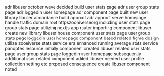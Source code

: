 adr libuser october weve decided build user stats page adr user group stats page adr loggedin user homepage adr component page built new user library libuser accordance build approot adr approot serve homepage handle traffic domain root httpszooniverseorg including user stats page group stats page utilizing nextjs app router importing component libuser create new library libuser house component user stats page user group stats page loggedin user homepage component based related figma design utilize zooniverse stats service era enhanced running average stats service panoptes resource initially component created libuser related user stats page user group stats page loggedin user homepage subsequently additional user related component added libuser needed user profile collection setting etc proposed consequence create libuser component noted